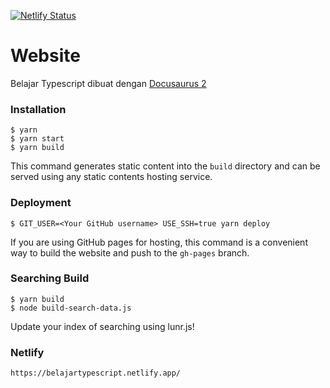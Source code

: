 [![Netlify Status](https://api.netlify.com/api/v1/badges/c6d91f1e-c973-4fb5-8be4-33220497aa07/deploy-status)](https://app.netlify.com/sites/belajartypescript/deploys)

# Website

Belajar Typescript dibuat dengan [Docusaurus 2](https://v2.docusaurus.io/)

### Installation

```
$ yarn
$ yarn start
$ yarn build
```

This command generates static content into the `build` directory and can be served using any static contents hosting service.

### Deployment

```
$ GIT_USER=<Your GitHub username> USE_SSH=true yarn deploy
```

If you are using GitHub pages for hosting, this command is a convenient way to build the website and push to the `gh-pages` branch.

### Searching Build

```
$ yarn build
$ node build-search-data.js
```

Update your index of searching using lunr.js!

### Netlify

```
https://belajartypescript.netlify.app/
```
